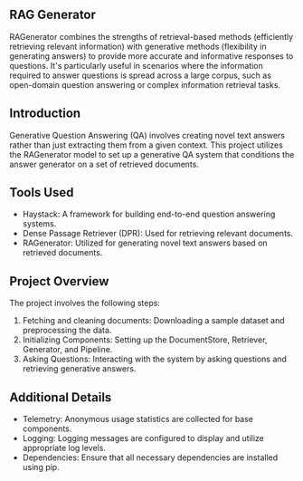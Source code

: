 ## RAG Generator 
RAGenerator combines the strengths of retrieval-based methods (efficiently retrieving relevant information) with generative methods (flexibility in generating answers) to provide more accurate and informative responses to questions. It's particularly useful in scenarios where the information required to answer questions is spread across a large corpus, such as open-domain question answering or complex information retrieval tasks.

## Introduction
Generative Question Answering (QA) involves creating novel text answers rather than just extracting them from a given context. This project utilizes the RAGenerator model to set up a generative QA system that conditions the answer generator on a set of retrieved documents.

## Tools Used
- Haystack: A framework for building end-to-end question answering systems.
- Dense Passage Retriever (DPR): Used for retrieving relevant documents.
- RAGenerator: Utilized for generating novel text answers based on retrieved documents.

## Project Overview
The project involves the following steps:
1. Fetching and cleaning documents: Downloading a sample dataset and preprocessing the data.
2. Initializing Components: Setting up the DocumentStore, Retriever, Generator, and Pipeline.
3. Asking Questions: Interacting with the system by asking questions and retrieving generative answers.


## Additional Details
- Telemetry: Anonymous usage statistics are collected for base components.
- Logging: Logging messages are configured to display and utilize appropriate log levels.
- Dependencies: Ensure that all necessary dependencies are installed using pip.


